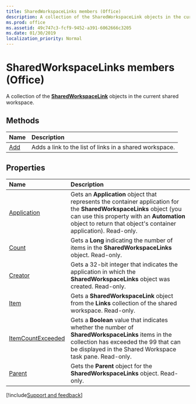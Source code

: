 ```yaml
---
title: SharedWorkspaceLinks members (Office)
description: A collection of the SharedWorkspaceLink objects in the current shared workspace.
ms.prod: office
ms.assetid: 49c747c3-fcf9-9452-a391-6062666c3205
ms.date: 01/30/2019
localization_priority: Normal
---
```



# SharedWorkspaceLinks members (Office)

A collection of the **[SharedWorkspaceLink](../../Office.SharedWorkspaceLink.md)** objects in the current shared workspace.


## Methods

|Name|Description|
|:-----|:-----|
|[Add](../../Office.SharedWorkspaceLinks.Add.md)|Adds a link to the list of links in a shared workspace.|


## Properties

|Name|Description|
|:-----|:-----|
|[Application](../../Office.SharedWorkspaceLinks.Application.md)|Gets an **Application** object that represents the container application for the **SharedWorkspaceLinks** object (you can use this property with an **Automation** object to return that object's container application). Read-only.|
|[Count](../../Office.SharedWorkspaceLinks.Count.md)|Gets a **Long** indicating the number of items in the **SharedWorkspaceLinks** object. Read-only.|
|[Creator](../../Office.SharedWorkspaceLinks.Creator.md)|Gets a 32-bit integer that indicates the application in which the **SharedWorkspaceLinks** object was created. Read-only.|
|[Item](../../Office.SharedWorkspaceLinks.Item.md)|Gets a **SharedWorkspaceLink** object from the **Links** collection of the shared workspace. Read-only.|
|[ItemCountExceeded](../../Office.SharedWorkspaceLinks.ItemCountExceeded.md)|Gets a **Boolean** value that indicates whether the number of **SharedWorkspaceLinks** items in the collection has exceeded the 99 that can be displayed in the Shared Workspace task pane. Read-only.|
|[Parent](../../Office.SharedWorkspaceLinks.Parent.md)|Gets the **Parent** object for the **SharedWorkspaceLinks** object. Read-only.|

[!include[Support and feedback](~/includes/feedback-boilerplate.md)]